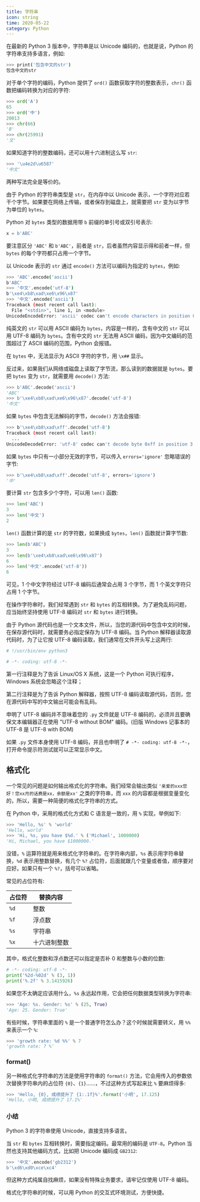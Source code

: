 ```yaml
---
title: 字符串
icon: string
time: 2020-05-22
category: Python
---
```


在最新的 Python 3 版本中，字符串是以 Unicode 编码的，也就是说，Python 的字符串支持多语言，例如:

```sh
>>> print('包含中文的str')
包含中文的str
```

对于单个字符的编码，Python 提供了 `ord()` 函数获取字符的整数表示，`chr()` 函数把编码转换为对应的字符:

```py
>>> ord('A')
65
>>> ord('中')
20013
>>> chr(66)
'B'
>>> chr(25991)
'文'
```

如果知道字符的整数编码，还可以用十六进制这么写 `str`:

```py
>>> '\u4e2d\u6587'
'中文'
```

两种写法完全是等价的。

由于 Python 的字符串类型是 `str`，在内存中以 Unicode 表示，一个字符对应若干个字节。如果要在网络上传输，或者保存到磁盘上，就需要把 `str` 变为以字节为单位的 `bytes`。

Python 对 `bytes` 类型的数据用带 `b` 前缀的单引号或双引号表示:

```py
x = b'ABC'
```

要注意区分 `'ABC'` 和 `b'ABC'`，前者是 `str`，后者虽然内容显示得和前者一样，但 `bytes` 的每个字符都只占用一个字节。

以 Unicode 表示的 `str` 通过 `encode()` 方法可以编码为指定的 `bytes`，例如:

```sh
>>> 'ABC'.encode('ascii')
b'ABC'
>>> '中文'.encode('utf-8')
b'\xe4\xb8\xad\xe6\x96\x87'
>>> '中文'.encode('ascii')
Traceback (most recent call last):
  File "<stdin>", line 1, in <module>
UnicodeEncodeError: 'ascii' codec can't encode characters in position 0-1: ordinal not in range(128)
```

纯英文的 `str` 可以用 ASCII 编码为 `bytes`，内容是一样的，含有中文的 `str` 可以用 UTF-8 编码为 `bytes`。含有中文的 `str` 无法用 ASCII 编码，因为中文编码的范围超过了 ASCII 编码的范围，Python 会报错。

在 `bytes` 中，无法显示为 ASCII 字符的字节，用 `\x##` 显示。

反过来，如果我们从网络或磁盘上读取了字节流，那么读到的数据就是 `bytes`。要把 `bytes` 变为 `str`，就需要用 `decode()` 方法:

```py
>>> b'ABC'.decode('ascii')
'ABC'
>>> b'\xe4\xb8\xad\xe6\x96\x87'.decode('utf-8')
'中文'
```

如果 `bytes` 中包含无法解码的字节，`decode()` 方法会报错:

```sh
>>> b'\xe4\xb8\xad\xff'.decode('utf-8')
Traceback (most recent call last):
  ...
UnicodeDecodeError: 'utf-8' codec can't decode byte 0xff in position 3: invalid start byte
```

如果 `bytes` 中只有一小部分无效的字节，可以传入 `errors='ignore'` 忽略错误的字节:

```py
>>> b'\xe4\xb8\xad\xff'.decode('utf-8', errors='ignore')
'中'
```

要计算 `str` 包含多少个字符，可以用 `len()` 函数:

```py
>>> len('ABC')
3
>>> len('中文')
2
```

`len()` 函数计算的是 `str` 的字符数，如果换成 `bytes`，`len()` 函数就计算字节数:

```py
>>> len(b'ABC')
3
>>> len(b'\xe4\xb8\xad\xe6\x96\x87')
6
>>> len('中文'.encode('utf-8'))
6
```

可见，1 个中文字符经过 UTF-8 编码后通常会占用 3 个字节，而 1 个英文字符只占用 1 个字节。

在操作字符串时，我们经常遇到 `str` 和 `bytes` 的互相转换。为了避免乱码问题，应当始终坚持使用 UTF-8 编码对 `str` 和 `bytes` 进行转换。

由于 Python 源代码也是一个文本文件，所以，当您的源代码中包含中文的时候，在保存源代码时，就需要务必指定保存为 UTF-8 编码。当 Python 解释器读取源代码时，为了让它按 UTF-8 编码读取，我们通常在文件开头写上这两行:

```py
# !/usr/bin/env python3

# -*- coding: utf-8 -*-
```

第一行注释是为了告诉 Linux/OS X 系统，这是一个 Python 可执行程序，Windows 系统会忽略这个注释；

第二行注释是为了告诉 Python 解释器，按照 UTF-8 编码读取源代码，否则，您在源代码中写的中文输出可能会有乱码。

申明了 UTF-8 编码并不意味着您的 `.py` 文件就是 UTF-8 编码的，必须并且要确保文本编辑器正在使用 "UTF-8 without BOM" 编码。(旧版 Windows 记事本的 UTF-8 是 UTF-8 with BOM)

如果 `.py` 文件本身使用 UTF-8 编码，并且也申明了 `# -*- coding: utf-8 -*-`，打开命令提示符测试就可以正常显示中文。

## 格式化

一个常见的问题是如何输出格式化的字符串。我们经常会输出类似 `'亲爱的xxx您好！您xx月的话费是xx，余额是xx'` 之类的字符串，而 `xxx` 的内容都是根据变量变化的，所以，需要一种简便的格式化字符串的方式。

在 Python 中，采用的格式化方式和 C 语言是一致的，用 `%` 实现，举例如下:

```py
>>> 'Hello, %s' % 'world'
'Hello, world'
>>> 'Hi, %s, you have $%d.' % ('Michael', 1000000)
'Hi, Michael, you have $1000000.'
```

没错，`%` 运算符就是用来格式化字符串的。在字符串内部，`%s` 表示用字符串替换，`%d` 表示用整数替换，有几个 `%?` 占位符，后面就跟几个变量或者值，顺序要对应好。如果只有一个 `%?`，括号可以省略。

常见的占位符有:

| 占位符 | 替换内容     |
| ------ | ------------ |
| `%d`   | 整数         |
| `%f`   | 浮点数       |
| `%s`   | 字符串       |
| `%x`   | 十六进制整数 |

其中，格式化整数和浮点数还可以指定是否补 0 和整数与小数的位数:

```py
# -*- coding: utf-8 -*-
print('%2d-%02d' % (3, 1))
print('%.2f' % 3.1415926)
```

如果您不太确定应该用什么，`%s` 永远起作用，它会把任何数据类型转换为字符串:

```py
>>> 'Age: %s. Gender: %s' % (25, True)
'Age: 25. Gender: True'
```

有些时候，字符串里面的 `%` 是一个普通字符怎么办？这个时候就需要转义，用 `%%` 来表示一个 `%`:

```py
>>> 'growth rate: %d %%' % 7
'growth rate: 7 %'
```

### format()

另一种格式化字符串的方法是使用字符串的 `format()` 方法，它会用传入的参数依次替换字符串内的占位符 `{0}`、`{1}`……，不过这种方式写起来比 `%` 要麻烦得多:

```py
>>> 'Hello, {0}, 成绩提升了 {1:.1f}%'.format('小明', 17.125)
'Hello, 小明, 成绩提升了 17.1%'
```

### 小结

Python 3 的字符串使用 Unicode，直接支持多语言。

当 `str` 和 `bytes` 互相转换时，需要指定编码。最常用的编码是 `UTF-8`。Python 当然也支持其他编码方式，比如把 Unicode 编码成 `GB2312`:

```py
>>> '中文'.encode('gb2312')
b'\xd6\xd0\xce\xc4'
```

但这种方式纯属自找麻烦，如果没有特殊业务要求，请牢记仅使用 UTF-8 编码。

格式化字符串的时候，可以用 Python 的交互式环境测试，方便快捷。
